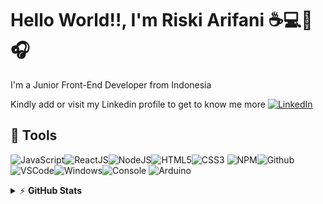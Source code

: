 
# Hello World!!, I'm Riski Arifani :coffee::computer::guitar::headphones:

I'm a Junior Front-End Developer from Indonesia

Kindly add or visit my Linkedin profile to get to know me more
[![LinkedIn](https://img.shields.io/badge/linkedin-%230077B5.svg?&style=for-the-badge&logo=linkedin&logoColor=white)](https://linkedin.com/in/riski-arifani/)

## :wrench: Tools

![JavaScript](https://img.icons8.com/color/30/javascript.png)![ReactJS](https://img.icons8.com/color/30/react-native.png)![NodeJS](https://img.icons8.com/color/30/nodejs.png)![HTML5](https://img.icons8.com/color/30/html-5.png)![CSS3](https://img.icons8.com/color/30/css3.png)
![NPM](https://img.icons8.com/color/30/npm.png)![Github](https://img.icons8.com/material-outlined/30/github.png)![VSCode](https://img.icons8.com/color/30/visual-studio-code-2019.png)![Windows](https://img.icons8.com/color/30/windows-10.png)![Console](https://img.icons8.com/color/30/console.png)
![Arduino](https://img.icons8.com/fluency/30/arduino.png)

<!-- markdownlint-disable MD033 -->

<details>
    <summary>&#9889 <b>GitHub Stats</b></summary><br/>

[![Riski Arifani github stats](https://github-readme-stats.vercel.app/api?username=rskrfn)](https://github.com/rskrfn/github-readme-stats)
[![Top Langs](https://github-readme-stats.vercel.app/api/top-langs/?username=rskrfn)](https://github.com/rskrfn/github-readme-stats)


</details>

<!-- markdownlint-enable MD033 -->
<!--[![spotify-github-profile](https://spotify-github-profile.vercel.app/api/view?uid=rskrfn&cover_image=true&theme=natemoo-re&bar_color=3390d7&bar_color_cover=false)](https://github.com/rskrfn) -->

